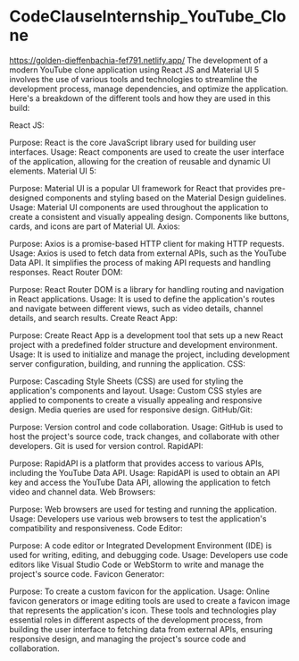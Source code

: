 # CodeClauseInternship_YouTube_Clone
https://golden-dieffenbachia-fef791.netlify.app/
The development of a modern YouTube clone application using React JS and Material UI 5 involves the use of various tools and technologies to streamline the development process, manage dependencies, and optimize the application. Here's a breakdown of the different tools and how they are used in this build:

React JS:

Purpose: React is the core JavaScript library used for building user interfaces.
Usage: React components are used to create the user interface of the application, allowing for the creation of reusable and dynamic UI elements.
Material UI 5:

Purpose: Material UI is a popular UI framework for React that provides pre-designed components and styling based on the Material Design guidelines.
Usage: Material UI components are used throughout the application to create a consistent and visually appealing design. Components like buttons, cards, and icons are part of Material UI.
Axios:

Purpose: Axios is a promise-based HTTP client for making HTTP requests.
Usage: Axios is used to fetch data from external APIs, such as the YouTube Data API. It simplifies the process of making API requests and handling responses.
React Router DOM:

Purpose: React Router DOM is a library for handling routing and navigation in React applications.
Usage: It is used to define the application's routes and navigate between different views, such as video details, channel details, and search results.
Create React App:

Purpose: Create React App is a development tool that sets up a new React project with a predefined folder structure and development environment.
Usage: It is used to initialize and manage the project, including development server configuration, building, and running the application.
CSS:

Purpose: Cascading Style Sheets (CSS) are used for styling the application's components and layout.
Usage: Custom CSS styles are applied to components to create a visually appealing and responsive design. Media queries are used for responsive design.
GitHub/Git:

Purpose: Version control and code collaboration.
Usage: GitHub is used to host the project's source code, track changes, and collaborate with other developers. Git is used for version control.
RapidAPI:

Purpose: RapidAPI is a platform that provides access to various APIs, including the YouTube Data API.
Usage: RapidAPI is used to obtain an API key and access the YouTube Data API, allowing the application to fetch video and channel data.
Web Browsers:

Purpose: Web browsers are used for testing and running the application.
Usage: Developers use various web browsers to test the application's compatibility and responsiveness.
Code Editor:

Purpose: A code editor or Integrated Development Environment (IDE) is used for writing, editing, and debugging code.
Usage: Developers use code editors like Visual Studio Code or WebStorm to write and manage the project's source code.
Favicon Generator:

Purpose: To create a custom favicon for the application.
Usage: Online favicon generators or image editing tools are used to create a favicon image that represents the application's icon.
These tools and technologies play essential roles in different aspects of the development process, from building the user interface to fetching data from external APIs, ensuring responsive design, and managing the project's source code and collaboration.
